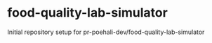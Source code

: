 # food-quality-lab-simulator

Initial repository setup for pr-poehali-dev/food-quality-lab-simulator